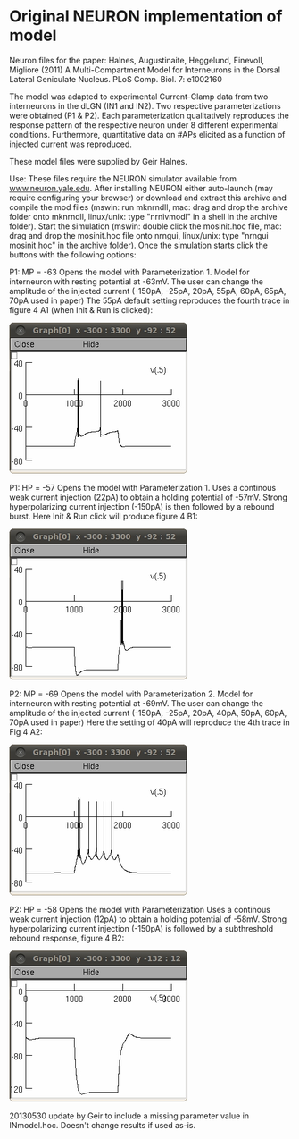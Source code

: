 Original NEURON implementation of model
============================

Neuron files for the paper: Halnes, Augustinaite, Heggelund, Einevoll,
Migliore (2011) A Multi-Compartment Model for Interneurons in the
Dorsal Lateral Geniculate Nucleus.  PLoS Comp. Biol. 7: e1002160


The model was adapted to experimental Current-Clamp data from two
interneurons in the dLGN (IN1 and IN2). Two respective
parameterizations were obtained (P1 & P2).
Each parameterization qualitatively reproduces the response pattern of
the respective neuron under 8 different experimental
conditions. Furthermore, quantitative data on #APs elicited as a
function of injected current was reproduced.

These model files were supplied by Geir Halnes.

Use: These files require the NEURON simulator available from
www.neuron.yale.edu.  After installing NEURON either auto-launch (may
require configuring your browser) or download and extract this archive
and compile the mod files (mswin: run mknrndll, mac: drag and drop the
archive folder onto mknrndll, linux/unix: type "nrnivmodl" in a shell
in the archive folder).  Start the simulation (mswin: double click the
mosinit.hoc file, mac: drag and drop the mosinit.hoc file onto nrngui,
linux/unix: type "nrngui mosinit.hoc" in the archive folder).  Once
the simulation starts click the buttons with the following options:


P1: MP = -63
Opens the model with Parameterization 1.
Model for interneuron with resting potential at -63mV.
The user can change the amplitude of the injected current
(-150pA, -25pA, 20pA, 55pA, 60pA, 65pA, 70pA used in paper)
The 55pA default setting reproduces the fourth trace in figure 4 A1
(when Init & Run is clicked):

<img src="./screenshot1.jpg" alt="screenshot1">

P1: HP = -57
Opens the model with Parameterization 1.
Uses a continous weak current injection (22pA) to obtain a holding
potential of -57mV. Strong hyperpolarizing current injection (-150pA)
is then followed by a rebound burst.
Here Init & Run click will produce figure 4 B1:

<img src="./screenshot2.jpg" alt="screenshot2">

P2: MP = -69
Opens the model with Parameterization 2.
Model for interneuron with resting potential at -69mV.
The user can change the amplitude of the injected current
(-150pA, -25pA, 20pA, 40pA, 50pA, 60pA, 70pA used in paper)
Here the setting of 40pA will reproduce the 4th trace in Fig 4 A2:

<img src="./screenshot3.jpg" alt="screenshot3">

P2: HP = -58
Opens the model with Parameterization 
Uses a continous weak current injection (12pA) to obtain a holding
potential of -58mV.
Strong hyperpolarizing current injection (-150pA) is followed by a
subthreshold rebound response, figure 4 B2:

<img src="./screenshot4.jpg" alt="screenshot4">

20130530 update by Geir to include a missing parameter value in
INmodel.hoc.  Doesn't change results if used as-is.
